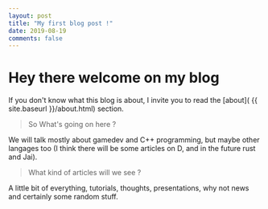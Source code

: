 ```yaml
---
layout: post
title: "My first blog post !"
date: 2019-08-19 
comments: false
---
```


# Hey there welcome on my blog

If you don't know what this blog is about, I invite you to read the [about]( {{ site.baseurl }}/about.html) section.

> So What's going on here ?

We will talk mostly about gamedev and C++ programming, but maybe other langages too (I think there will be some articles on D, and in the future rust and Jai).

> What kind of articles will we see ?


A little bit of everything, tutorials, thoughts, presentations, why not news and certainly some random stuff. 

<!--more-->